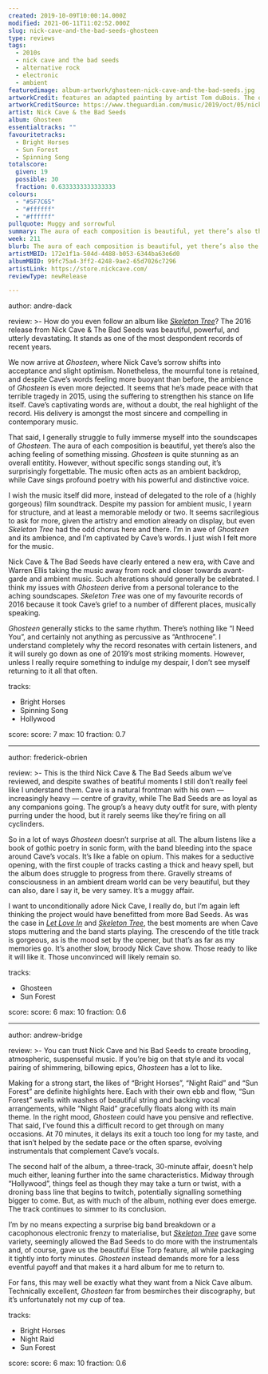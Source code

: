 ```yaml
---
created: 2019-10-09T10:00:14.000Z
modified: 2021-06-11T11:02:52.000Z
slug: nick-cave-and-the-bad-seeds-ghosteen
type: reviews
tags:
  - 2010s
  - nick cave and the bad seeds
  - alternative rock
  - electronic
  - ambient
featuredimage: album-artwork/ghosteen-nick-cave-and-the-bad-seeds.jpg
artworkCredit: features an adapted painting by artist Tom duBois. The original, Breath of Life, depicts Adam the Garden of Eden. The Nick Cave edition replaces Adam with a lamb and a white horse. 
artworkCreditSource: https://www.theguardian.com/music/2019/oct/05/nick-cave-and-the-bad-seeds-ghosteen-review
artist: Nick Cave & the Bad Seeds
album: Ghosteen
essentialtracks: ""
favouritetracks:
  - Bright Horses
  - Sun Forest
  - Spinning Song
totalscore:
  given: 19
  possible: 30
  fraction: 0.6333333333333333
colours:
  - "#5F7C65"
  - "#ffffff"
  - "#ffffff"
pullquote: Muggy and sorrowful
summary: The aura of each composition is beautiful, yet there’s also the aching feeling of something missing. Ghosteen is quite stunning as an overall entitity. However, without specific songs standing out, it’s surprisingly forgettable.
week: 211
blurb: The aura of each composition is beautiful, yet there’s also the aching feeling of something missing. Stunning, and yet also oddly forgettable.
artistMBID: 172e1f1a-504d-4488-b053-6344ba63e6d0
albumMBID: 99fc75a4-3ff2-4248-9ae2-65d7026c7296
artistLink: https://store.nickcave.com/
reviewType: newRelease

---
```


author: andre-dack

review: >-
  How do you even follow an album like [*Skeleton Tree*](/reviews/nick-cave-and-the-bad-seeds-skeleton-tree/)? The 2016 release from Nick Cave & The Bad Seeds was beautiful, powerful, and utterly devastating. It stands as one of the most despondent records of recent years.
  
  We now arrive at *Ghosteen*, where Nick Cave’s sorrow shifts into acceptance and slight optimism. Nonetheless, the mournful tone is retained, and despite Cave’s words feeling more buoyant than before, the ambience of *Ghosteen* is even more dejected. It seems that he’s made peace with that terrible tragedy in 2015, using the suffering to strengthen his stance on life itself. Cave’s captivating words are, without a doubt, the real highlight of the record. His delivery is amongst the most sincere and compelling in contemporary music.

  That said, I generally struggle to fully immerse myself into the soundscapes of *Ghosteen*. The aura of each composition is beautiful, yet there’s also the aching feeling of something missing. *Ghosteen* is quite stunning as an overall entitity. However, without specific songs standing out, it’s surprisingly forgettable. The music often acts as an ambient backdrop, while Cave sings profound poetry with his powerful and distinctive voice. 
  
  I wish the music itself did more, instead of delegated to the role of a (highly gorgeous) film soundtrack. Despite my passion for ambient music, I yearn for structure, and at least a memorable melody or two. It seems sacrilegious to ask for more, given the artistry and emotion already on display, but even *Skeleton Tree* had the odd chorus here and there. I’m in awe of *Ghosteen* and its ambience, and I’m captivated by Cave’s words. I just wish I felt more for the music.

  Nick Cave & The Bad Seeds have clearly entered a new era, with Cave and Warren Ellis taking the music away from rock and closer towards avant-garde and ambient music. Such alterations should generally be celebrated. I think my issues with *Ghosteen* derive from a personal tolerance to the aching soundscapes. *Skeleton Tree* was one of my favourite records of 2016 because it took Cave’s grief to a number of different places, musically speaking. 
  
  *Ghosteen* generally sticks to the same rhythm. There’s nothing like “I Need You”, and certainly not anything as percussive as “Anthrocene”. I understand completely why the record resonates with certain listeners, and it will surely go down as one of 2019’s most striking moments. However, unless I really require something to indulge my despair, I don’t see myself returning to it all that often.

tracks:
  - Bright Horses
  - ­­Spinning Song
  - ­­Hollywood

score:
  score: 7
  max: 10
  fraction: 0.7

---
author: frederick-obrien

review: >-
  This is the third Nick Cave & The Bad Seeds album we’ve reviewed, and despite swathes of beatiful moments I still don’t really feel like I understand them. Cave is a natural frontman with his own — increasingly heavy — centre of gravity, while The Bad Seeds are as loyal as any companions going. The group’s a heavy duty outfit for sure, with plenty purring under the hood, but it rarely seems like they’re firing on all cyclinders.

  So in a lot of ways *Ghosteen* doesn’t surprise at all. The album listens like a book of gothic poetry in sonic form, with the band bleeding into the space around Cave’s vocals. It’s like a fable on opium. This makes for a seductive opening, with the first couple of tracks casting a thick and heavy spell, but the album does struggle to progress from there. Gravelly streams of consciousness in an ambient dream world can be very beautiful, but they can also, dare I say it, be very samey. It’s a muggy affair.

  I want to unconditionally adore Nick Cave, I really do, but I’m again left thinking the project would have benefitted from more Bad Seeds. As was the case in [*Let Love In*](/reviews/nick-cave-and-the-bad-seeds-let-love-in/) and [*Skeleton Tree*](/reviews/nick-cave-and-the-bad-seeds-skeleton-tree/), the best moments are when Cave stops muttering and the band starts playing. The crescendo of the title track is gorgeous, as is the mood set by the opener, but that’s as far as my memories go. It’s another slow, broody Nick Cave show. Those ready to like it will like it. Those unconvinced will likely remain so.

tracks:
  - Ghosteen
  - ­­Sun Forest

score:
  score: 6
  max: 10
  fraction: 0.6

---
author: andrew-bridge

review: >-
  You can trust Nick Cave and his Bad Seeds to create brooding, atmospheric, suspenseful music. If you’re big on that style and its vocal pairing of shimmering, billowing epics, *Ghosteen* has a lot to like.

  Making for a strong start, the likes of “Bright Horses”, “Night Raid” and “Sun Forest” are definite highlights here. Each with their own ebb and flow, “Sun Forest” swells with washes of beautiful string and backing vocal arrangements, while “Night Raid” gracefully floats along with its main theme. In the right mood, *Ghosteen* could have you pensive and reflective. That said, I’ve found this a difficult record to get through on many occasions. At 70 minutes, it delays its exit a touch too long for my taste, and that isn’t helped by the sedate pace or the often sparse, evolving instrumentals that complement Cave’s vocals.

  The second half of the album, a three-track, 30-minute affair, doesn’t help much either, leaning further into the same characteristics. Midway through “Hollywood”, things feel as though they may take a turn or twist, with a droning bass line that begins to twitch, potentially signalling something bigger to come. But, as with much of the album, nothing ever does emerge. The track continues to simmer to its conclusion.

  I’m by no means expecting a surprise big band breakdown or a cacophonous electronic frenzy to materialise, but [*Skeleton Tree*](/reviews/nick-cave-and-the-bad-seeds-skeleton-tree/) gave some variety, seemingly allowed the Bad Seeds to do more with the instrumentals and, of course, gave us the beautiful Else Torp feature, all while packaging it tightly into forty minutes. *Ghosteen* instead demands more for a less eventful payoff and that makes it a hard album for me to return to.

  For fans, this may well be exactly what they want from a Nick Cave album. Technically excellent, *Ghosteen* far from besmirches their discography, but it’s unfortunately not my cup of tea.

tracks:
  - Bright Horses
  - ­­Night Raid
  - ­­Sun Forest

score:
  score: 6
  max: 10
  fraction: 0.6
